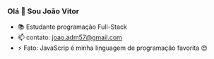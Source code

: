 ### Olá 👋 Sou João Vitor

- 📚 Estudante programação Full-Stack
- 📫 contato: joao.adm57@gmail.com
- ⚡ Fato: JavaScrip é minha linguagem de programação favorita 😍 

<div>
  <a href-"https://github.com/joaovitor2204">
  <img height="180em" src="https://github-readme
